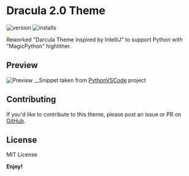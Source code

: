 # Dracula 2.0 Theme

![version](https://vsmarketplacebadge.apphb.com/version-short/danields761.dracula-theme-from-intellij-pythoned.svg)
![installs](https://vsmarketplacebadge.apphb.com/installs/danields761.dracula-theme-from-intellij-pythoned.svg)

Reworked "Darcula Theme inspired by IntelliJ" to support Python with "MagicPython" highlither.

## Preview

![Preview](https://github.com/danields761/vs-code-darcula20-theme/raw/master/images/demo.jpg)
__Snippet taken from [PythonVSCode](https://github.com/DonJayamanne/pythonVSCode) project

## Contributing

If you'd like to contribute to this theme, please post an issue or PR on [GitHub](https://github.com/danields761/vs-code-darcula20-theme).

## License

MIT License

**Enjoy!**
